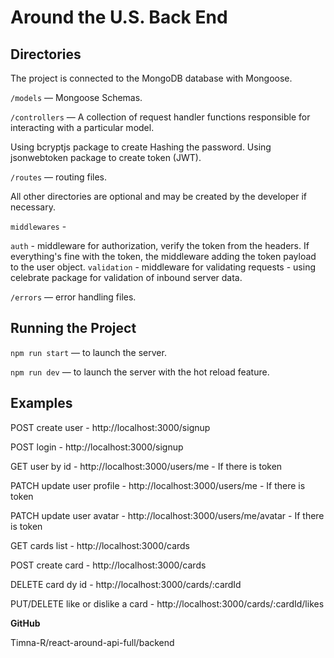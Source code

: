 # Around the U.S. Back End  
  
## Directories  

The project is connected to the MongoDB database with Mongoose.

`/models` — Mongoose Schemas.  

`/controllers` — A collection of request handler functions responsible for interacting with a particular model.  

Using bcryptjs package to create Hashing the password.
Using jsonwebtoken package to create token (JWT).

`/routes` — routing files.  
  
All other directories are optional and may be created by the developer if necessary.

`middlewares` - 

`auth` - middleware for authorization, verify the token from the headers.  If everything's fine with the token, the middleware adding the token payload to the user object.
`validation` - middleware for validating requests - using celebrate package for validation of inbound server data.

`/errors` — error handling files.

  
## Running the Project  
  
`npm run start` — to launch the server.  
  
`npm run dev` — to launch the server with the hot reload feature.  

## Examples

POST create user - http://localhost:3000/signup

POST login - http://localhost:3000/signup

GET user by id - http://localhost:3000/users/me - If there is token

PATCH update user profile - http://localhost:3000/users/me - If there is token

PATCH update user avatar - http://localhost:3000/users/me/avatar - If there is token

GET cards list - http://localhost:3000/cards

POST create card - http://localhost:3000/cards

DELETE card dy id - http://localhost:3000/cards/:cardId

PUT/DELETE like or dislike a card - http://localhost:3000/cards/:cardId/likes


**GitHub**

Timna-R/react-around-api-full/backend



